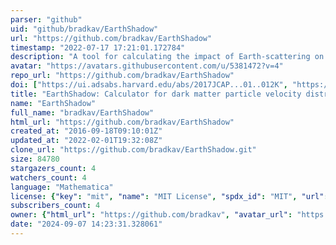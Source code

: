 ```yaml
---
parser: "github"
uid: "github/bradkav/EarthShadow"
url: "https://github.com/bradkav/EarthShadow"
timestamp: "2022-07-17 17:21:01.172784"
description: "A tool for calculating the impact of Earth-scattering on the distribution of Dark Matter (DM) particles. Includes (Mathematica) code, numerical results, plots and animations."
avatar: "https://avatars.githubusercontent.com/u/5381472?v=4"
repo_url: "https://github.com/bradkav/EarthShadow"
doi: ["https://ui.adsabs.harvard.edu/abs/2017JCAP...01..012K", "https://ui.adsabs.harvard.edu/abs/2016ascl.soft11012K/abstract"]
title: "EarthShadow: Calculator for dark matter particle velocity distribution after Earth-scattering"
name: "EarthShadow"
full_name: "bradkav/EarthShadow"
html_url: "https://github.com/bradkav/EarthShadow"
created_at: "2016-09-18T09:10:01Z"
updated_at: "2022-02-01T19:32:08Z"
clone_url: "https://github.com/bradkav/EarthShadow.git"
size: 84780
stargazers_count: 4
watchers_count: 4
language: "Mathematica"
license: {"key": "mit", "name": "MIT License", "spdx_id": "MIT", "url": "https://api.github.com/licenses/mit", "node_id": "MDc6TGljZW5zZTEz"}
subscribers_count: 4
owner: {"html_url": "https://github.com/bradkav", "avatar_url": "https://avatars.githubusercontent.com/u/5381472?v=4", "login": "bradkav", "type": "User"}
date: "2024-09-07 14:23:31.328061"
---
```

